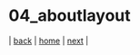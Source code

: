 # 04_aboutlayout

|
[back](/documents/03_kivysdo)
|
[home](https://github.com/shingenpy/kivy_workshop)
|
[next](/documents/05_aboutkvlanguage)
|